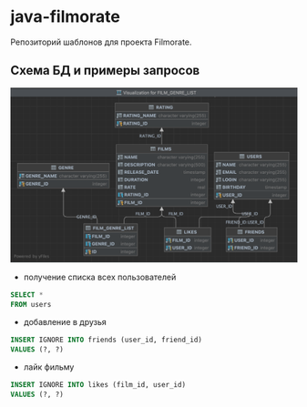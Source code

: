 # java-filmorate
Репозиторий шаблонов для проекта Filmorate.

## Схема БД и примеры запросов
<a>
<img src="https://github.com/k-mesavage/java-filmorate/blob/main/sql_schema.jpg" />
</a>

* получение списка всех пользователей
```SQL
SELECT *
FROM users
```
* добавление в друзья
```SQL
INSERT IGNORE INTO friends (user_id, friend_id)
VALUES (?, ?)
```
* лайк фильму
```SQL
INSERT IGNORE INTO likes (film_id, user_id)
VALUES (?, ?)
```
